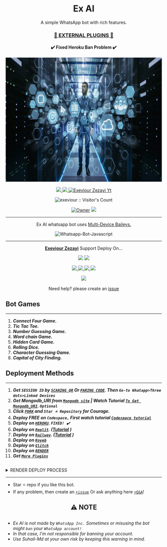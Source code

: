  <h1 align="center"> Ex AI </h1> 
<p align="center"> A simple WhatsApp bot with rich features. </p>

 
<h3 align="center"> <a href="https://github.com/exeviour/Ex-AI-Media">🍫 EXTERNAL PLUGINS 🍫</a></h3> 

<h4 align="center"> ✔️ Fixed Heroku Ban Problem ✔️</h4> 


<p align="center">
  <a href="https://youtube.com/@exeviour_1?si=k6w1Y7k6IsSpak3M'">
    <img alt="Ex-AI" height="400" src="/lib/assets/pk.jpg">
  </a>
</p>
    
   
   
<p align="center">
   <a href="https://github.com/exeviour/Ex-AI/fork">
    <img src="https://img.shields.io/github/forks/exeviour/Ex-AI?style=flat-square&logo=github&color=darkred">
   </a>
  <a href="https://github.com/exeviur/Ex-AI/stargazers"> 
     <img src="https://img.shields.io/github/stars/exeviour/Ex-AI?style=flat-square&logo=github&color=darkred">
 </a>



  <a aria-label="Ex AI is free to use" href="https://youtube.com/@exeviour_1?si=k6w1Y7k6IsSpak3M'" target="_blank">
    <img alt="Exeviour Zezayi Yt" src="https://img.shields.io/youtube/channel/subscribers/@exeviour_1?si=k6w1Y7k6IsSpak3M" target="_blank" />
  </a>

</p>
<p align="center"><img src="https://profile-counter.glitch.me/{exeviour}/count.svg" alt="exeviour :: Visitor's Count" /></p>

<p align="center">

 <a href="https://github.com/exeviour">
 <img title="Owner" src="https://img.shields.io/badge/exeviour-darkred?style=flat-square&logo=github&label=owner"></a>
   <a href="https://github.com/exeviour">
    <img src="https://img.shields.io/github/followers/exeviour?style=flat-square&logo=github&color=darkred">
  </a>
  

 
 </p>





---




<p align="center"> Ex AI whatsapp bot uses
  <a href="https://github.com/adiwajshing/Baileys">Multi-Device Baileys.</a>
</p>
<p align="center">
  <img title="Whatsapp-Bot-Javascript" src="https://img.shields.io/badge/Javascript-363303?style=for-the-badge&logo=javascript&logoColor=c6c631"></img>
</p>

---

<p align="center">
  <a href="https://github.com/exeviour/Ex-AI"><b>Exeviour Zezayi</b></a> Support Deploy On...
</p>

<p align="center">
  <a href="https://github.com/exeviour/Ex-AI/blob/main/temp/deploy-on-vps.md"><img src="https://img.shields.io/badge/self hosting-3d1513?style=for-the-badge&logo=serverless&logoColor=FD5750"></a>
  <a href="https://exeviour-web01.vercel.app/deploy?platform=railway"><img src="https://img.shields.io/badge/railway-3e164f?style=for-the-badge&logo=railway&logoColor=0B0D0E"></a>
</p>
<p align="center">
  <a href="https://exeviour-web01.vercel.app/deploy?platform=heroku"> <img src="https://img.shields.io/badge/heroku-9d7acc?style=for-the-badge&logo=heroku&logoColor=430098"> </a>
  <a href="https:/exeviour-web01.vercel.app/deploy?platform=repl"  > <img src="https://img.shields.io/badge/replit-253c99?style=for-the-badge&logo=replit&logoColor=F26207"> </a>
  <a href="https://exeviour-web01.vercel.app/deploy?platform=koyed" > <img src="https://img.shields.io/badge/koyeb-033604?style=for-the-badge&logo=koyeb&logoColor=white">    </a>
 <a href="https://exeviour-web01.vercel.app/deploy?platform=glitch" > <img src="https://img.shields.io/badge/glitch-033604?style=for-the-badge&logo=glitch&logoColor=darkred"></a>
</p>
<p align="center">
  <a href="https://youtu.be/3NdJb6_1cJM"><img src="https://img.shields.io/badge/CodeSpace-green?colorA=%23ff000&colorB=%23017e40&style=for-the-badge&logo=git&logoColor=white"></a>
</p>
<p align="center">Need help? please create an <a href="https://github.com/exeviour/Ex-AI/issues">issue</a></p>

 



## Bot Games
---
1. ***Connect Four Game.***
2.  ***Tic Tac Toe.***
3.  ***Number Guessing Game.***
4.  ***Word chain Game.***
5.  ***Hidden Card Game.***
6.  ***Rolling Dice.***
7.  ***Character Guessing Game.***
8.  ***Capital of City Finding.***
##


 




    
   
## Deployment Methods
---
1.  ***Get `SESSION ID` by [`SCANING QR`](https://Ex-AI-vtsf.onrender.com/) Or [`PARING CODE`](https://Ex-AI-vtsf.onrender.com/code). Then `Go-to Whatapp>Three dots>Linked Devices`***
2.  ***Get Mongodb_URI from [`Mongodb site`](https://www.mongodb.com/) | Watch Tutorial [`To Get Mongodb_URI`](https://youtu.be/4YEUtGlqkl4). `Optional`***
3.  ***Click [`FORK`](https://github.com/exeviour/Ex-AI/fork) and `Star ⭐ Repository` for Courage.***
4.  ***Deploy FREE on `Codespace,` First watch tutorial [`Codespace tutorial`](https://youtu.be/3NdJb6_1cJM)***
5.  ***Deploy on [`HEROKU`](https://exeviour-web01.vercel.app/deploy?platform=exeviour).  `FIXED! ✔️`***
6.  ***Deploy on [`Replit`](https://exeviour-web01.vercel.app/deploy?platform=repl). ([Tutorial](https://youtu.be/hPXU9OjMryQ) )***
7.  ***Deploy on [`Railway`](https://exeviour-web01.vercel.app/deploy?platform=railway). ([Tutorial](https://youtu.be/iGVdsK4qmcc) )***
8.  ***Deploy on [`Koyeb`](https://exeviour-web01.vercel.app/deploy?platform=koyeb)***
9. ***Deploy on [`Glitch`](https://exeviour-web01.vercel.app/deploy?platform=glitch)***
10. ***Deploy on [`RENDER`](https://exeviour-web01.vercel.app/deploy?on=render)***
10. ***Get [`More Plugins`](https://github.com/exeviour/Ex-AI-Media)***
##

 <details close>
<summary>RENDER DEPLOY PROCESS</summary>
   
    1: Click "NEW".
    2: Select "Web Service".
    3: Click "Build and deploy from a Git repository".
    4: Now Choose this forked git repo from list.
    5: And JUST CLICK "Connect". 
   </details>


---


- Star ⭐ repo if you like this bot.
- If any problem, then create an [`+issue`](https://github.com/exeviour/Ex-AI/issues/new) Or ask anything here [`+Q&A`](https://github.com/exeviour/Ex-AI/discussions/new?category=q-a)!




<h2 align="center"> ⚠️ NOTE  </h2>

   
## 

- *Ex AI is not made by `WhatsApp Inc.` Sometimes or misusing the bot might `ban` your `WhatsApp account!`*
- *In that case, I'm not responsible for banning your account.*
- *Use Suhail-Md at your own risk by keeping this warning in mind.*

